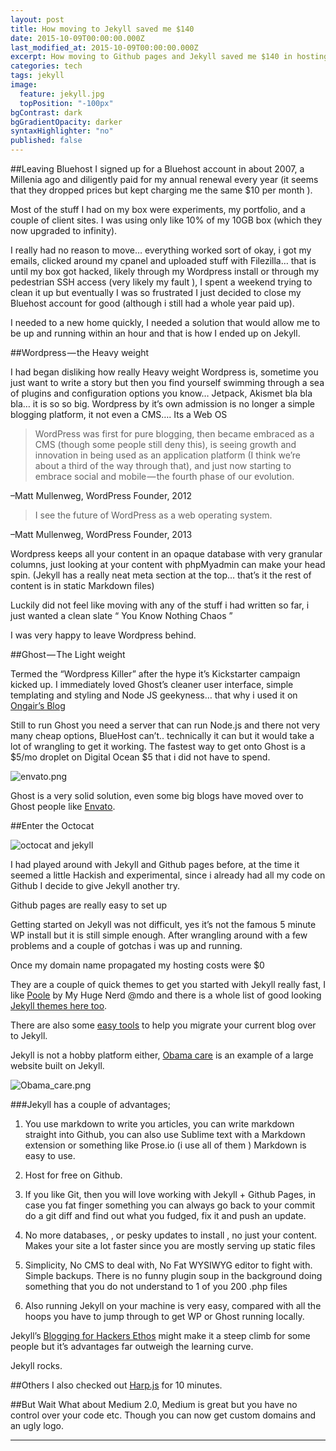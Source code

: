 ```yaml
---
layout: post
title: How moving to Jekyll saved me $140
date: 2015-10-09T00:00:00.000Z
last_modified_at: 2015-10-09T00:00:00.000Z
excerpt: How moving to Github pages and Jekyll saved me $140 in hosting costs.
categories: tech
tags: jekyll
image: 
  feature: jekyll.jpg
  topPosition: "-100px"
bgContrast: dark
bgGradientOpacity: darker
syntaxHighlighter: "no"
published: false
---
```



##Leaving Bluehost
I signed up for a Bluehost account in about 2007, a Millenia ago and diligently paid for my annual renewal every year (it seems that they dropped prices but kept charging me the same $10 per month ).

Most of the stuff I had on my box were experiments, my portfolio, and a couple of client sites. I was using only like 10% of my 10GB box (which they now upgraded to infinity).

I really had no reason to move… everything worked sort of okay, i got my emails, clicked around my cpanel and uploaded stuff with Filezilla… that is until my box got hacked, likely through my Wordpress install or through my pedestrian SSH access (very likely my fault ), I spent a weekend trying to clean it up but eventually I was so frustrated I just decided to close my Bluehost account for good (although i still had a whole year paid up).

I needed to a new home quickly, I needed a solution that would allow me to be up and running within an hour and that is how I ended up on Jekyll.

##Wordpress — the Heavy weight

I had began disliking how really Heavy weight Wordpress is, sometime you just want to write a story but then you find yourself swimming through a sea of plugins and configuration options you know… Jetpack, Akismet bla bla bla… it is so so big. Wordpress by it’s own admission is no longer a simple blogging platform, it not even a CMS…. Its a Web OS

> WordPress was first for pure blogging, then became embraced as a CMS (though some people still deny this), is seeing growth and innovation in being used as an application platform (I think we’re about a third of the way through that), and just now starting to embrace social and mobile — the fourth phase of our evolution.

–Matt Mullenweg, WordPress Founder, 2012

> I see the future of WordPress as a web operating system.

–Matt Mullenweg, WordPress Founder, 2013

Wordpress keeps all your content in an opaque database with very granular columns, just looking at your content with phpMyadmin can make your head spin. (Jekyll has a really neat meta section at the top… that’s it the rest of content is in static Markdown files)

Luckily did not feel like moving with any of the stuff i had written so far, i just wanted a clean slate “ You Know Nothing Chaos ”

I was very happy to leave Wordpress behind.

##Ghost — The Light weight

Termed the “Wordpress Killer” after the hype it’s Kickstarter campaign kicked up. I immediately loved Ghost’s cleaner user interface, simple templating and styling and Node JS geekyness… that why i used it on [Ongair’s Blog](http://blog.ongair.im/)

Still to run Ghost you need a server that can run Node.js and there not very many cheap options, BlueHost can’t.. technically it can but it would take a lot of wrangling to get it working. The fastest way to get onto Ghost is a $5/mo droplet on Digital Ocean $5 that i did not have to spend.

![envato.png]({{site.baseurl}}/_posts/envato.png)

Ghost is a very solid solution, even some big blogs have moved over to Ghost people like [Envato](http://inside.envato.com/).

##Enter the Octocat

![octocat and jekyll]({{site.baseurl}}/_posts/octo_cat.jpg)

I had played around with Jekyll and Github pages before, at the time it seemed a little Hackish and experimental, since i already had all my code on Github I decide to give Jekyll another try.

Github pages are really easy to set up

Getting started on Jekyll was not difficult, yes it’s not the famous 5 minute WP install but it is still simple enough. After wrangling around with a few problems and a couple of gotchas i was up and running.

Once my domain name propagated my hosting costs were $0

They are a couple of quick themes to get you started with Jekyll really fast, I like [Poole](http://getpoole.com/) by My Huge Nerd @mdo and there is a whole list of good looking [Jekyll themes here too](http://jekyllthemes.org/).

There are also some [easy tools](http://import.jekyllrb.com/docs/home/) to help you migrate your current blog over to Jekyll.

Jekyll is not a hobby platform either, [Obama care](https://www.healthcare.gov/) is an example of a large website built on Jekyll.

![Obama_care.png]({{site.baseurl}}/_posts/Obama_care.png)


###Jekyll has a couple of advantages;

1. You use markdown to write you articles, you can write markdown straight into Github, you can also use Sublime text with a Markdown extension or something like Prose.io (i use all of them ) Markdown is easy to use.

2. Host for free on Github.

3. If you like Git, then you will love working with Jekyll + Github Pages, in case you fat finger something you can always go back to your commit do a
	git diff 
and find out what you fudged, fix it and push an update.

4. No more databases, , or pesky updates to install , no just your content. Makes your site a lot faster since you are mostly serving up static files

5. Simplicity, No CMS to deal with, No Fat WYSIWYG editor to fight with. Simple backups. There is no funny plugin soup in the background doing something that you do not understand to 1 of you 200 .php files

6. Also running Jekyll on your machine is very easy, compared with all the hoops you have to jump through to get WP or Ghost running locally.

Jekyll’s [Blogging for Hackers Ethos](http://tom.preston-werner.com/2008/11/17/blogging-like-a-hacker.html) might make it a steep climb for some people but it’s advantages far outweigh the learning curve.

Jekyll rocks.

##Others
I also checked out [Harp.js](http://harpjs.com/) for 10 minutes.

##But Wait 
What about Medium 2.0, Medium is great but you have no control over your code etc. Though you can now get custom domains and an ugly logo.
***
